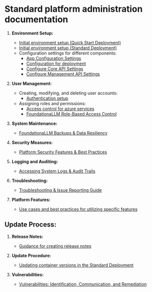# Standard platform administration documentation

1. **Environment Setup:**
   - [Initial environment setup (Quick Start Deployment)](../deployment/deployment-quick-start.md)
   - [Initial environment setup (Standard Deployment)](https://github.com/solliancenet/foundationallm/blob/main/deploy/standard/README.md)
   - Configuration settings for different components:
     - [App Configuration Settings](../deployment/app-configuration-values.md)
     - [Configuration for deployment](../deployment/deployment-configuration.md)
     - [Configure Core API Settings](../deployment/authentication/core-authentication-setup-entra.md#update-app-configuration-settings)
     - [Configure Management API Settings](../deployment/authentication/management-authentication-setup-entra.md#update-app-configuration-settings)

2. **User Management:**
   - Creating, modifying, and deleting user accounts:
     - [Authentication setup](../deployment/authentication/index.md)
   - Assigning roles and permissions:
     - [Access control for azure services](../deployment/configure-access-control-for-services.md)
     - [FoundationaLLM Role-Based Access Control](../role-based-access-control/index.md)

3. **System Maintenance:**
   - [FoundationaLLM Backups & Data Resiliency](./backups.md)

4. **Security Measures:**
   - [Platform Security Features & Best Practices](./security.md)

5. **Logging and Auditing:**
   - [Accessing System Logs & Audit Trails](./logs.md)

6. **Troubleshooting:**
   - [Troubleshooting & Issue Reporting Guide](./troubleshooting.md)

7. **Platform Features:**
   - [Use cases and best practices for utilizing specific features](https://foundationallm.ai/use-cases)

## Update Process:

1. **Release Notes:**
   - [Guidance for creating release notes](./release-notes.md)

2. **Update Procedure:**
   - [Updating container versions in the Standard Deployment](./update.md)

3. **Vulnerabilities:**
   - [Vulnerabilities: Identification, Communication, and Remediation](./vulnerabilities.md)
